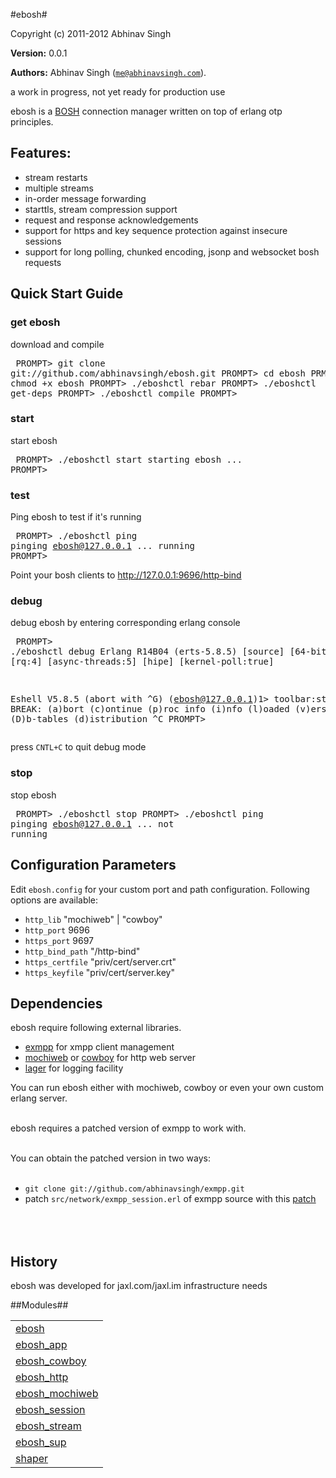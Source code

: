

#ebosh#


Copyright (c) 2011-2012 Abhinav Singh

__Version:__ 0.0.1

__Authors:__ Abhinav Singh ([`me@abhinavsingh.com`](mailto:me@abhinavsingh.com)).

a work in progress, not yet ready for production use

ebosh is a [BOSH](http://xmpp.org/extensions/xep-0124.md) connection manager written on top of erlang otp principles.

Features:
----------
* stream restarts
* multiple streams
* in-order message forwarding
* starttls, stream compression support
* request and response acknowledgements
* support for https and key sequence protection against insecure sessions
* support for long polling, chunked encoding, jsonp and websocket bosh requests

Quick Start Guide
------------------

### get ebosh

download and compile<pre>
PROMPT> git clone git://github.com/abhinavsingh/ebosh.git
PROMPT> cd ebosh
PRMOPT> chmod +x ebosh
PROMPT> ./eboshctl rebar
PROMPT> ./eboshctl get-deps
PROMPT> ./eboshctl compile
PROMPT>
</pre>

### start

start ebosh<pre>
PROMPT> ./eboshctl start
starting ebosh ...
PROMPT></pre>

### test

Ping ebosh to test if it's running<pre>
PROMPT> ./eboshctl ping
pinging ebosh@127.0.0.1 ...
running
PROMPT></pre>

Point your bosh clients to http://127.0.0.1:9696/http-bind

### debug

debug ebosh by entering corresponding erlang console<pre>
PROMPT> ./eboshctl debug
Erlang R14B04 (erts-5.8.5) [source] [64-bit] [smp:4:4] [rq:4] [async-threads:5] [hipe] [kernel-poll:true]

Eshell V5.8.5  (abort with ^G)
(ebosh@127.0.0.1)1> toolbar:start().
BREAK: (a)bort (c)ontinue (p)roc info (i)nfo (l)oaded
       (v)ersion (k)ill (D)b-tables (d)istribution
^C
PROMPT>
</pre>

press `CNTL+C` to quit debug mode

### stop

stop ebosh<pre>
PROMPT> ./eboshctl stop
PROMPT> ./eboshctl ping
pinging ebosh@127.0.0.1 ...
not running
</pre>

Configuration Parameters
-------------------------
Edit `ebosh.config` for your custom port and path configuration. Following options are available:
* `http_lib`          "mochiweb" | "cowboy"
* `http_port`         9696
* `https_port`        9697
* `http_bind_path`    "/http-bind"
* `https_certfile`    "priv/cert/server.crt"
* `https_keyfile`     "priv/cert/server.key"

Dependencies
-------------
ebosh require following external libraries.

* [exmpp](https://github.com/abhinavsingh/exmpp/) for xmpp client management
* [mochiweb](https://github.com/abhinavsingh/mochiweb/) or [cowboy](https://github.com/abhinavsingh/cowboy/) for http web server
* [lager](https://github.com/abhinavsingh/lager/) for logging facility

You can run ebosh either with mochiweb, cowboy or even your own custom erlang server.
<br></br>

ebosh requires a patched version of exmpp to work with.
<br></br>

You can obtain the patched version in two ways:
<br></br>

* `git clone git://github.com/abhinavsingh/exmpp.git`
* patch `src/network/exmpp_session.erl` of exmpp source with this [patch](https://github.com/abhinavsingh/exmpp/commit/580d736ad9c6c776ee1cc83bdcf2f63ca9096b2c)

<br></br>
History
--------
ebosh was developed for jaxl.com/jaxl.im infrastructure needs


##Modules##


<table width="100%" border="0" summary="list of modules">
<tr><td><a href="http://github.com/abhinavsingh/ebosh/blob/master/doc/ebosh.md" class="module">ebosh</a></td></tr>
<tr><td><a href="http://github.com/abhinavsingh/ebosh/blob/master/doc/ebosh_app.md" class="module">ebosh_app</a></td></tr>
<tr><td><a href="http://github.com/abhinavsingh/ebosh/blob/master/doc/ebosh_cowboy.md" class="module">ebosh_cowboy</a></td></tr>
<tr><td><a href="http://github.com/abhinavsingh/ebosh/blob/master/doc/ebosh_http.md" class="module">ebosh_http</a></td></tr>
<tr><td><a href="http://github.com/abhinavsingh/ebosh/blob/master/doc/ebosh_mochiweb.md" class="module">ebosh_mochiweb</a></td></tr>
<tr><td><a href="http://github.com/abhinavsingh/ebosh/blob/master/doc/ebosh_session.md" class="module">ebosh_session</a></td></tr>
<tr><td><a href="http://github.com/abhinavsingh/ebosh/blob/master/doc/ebosh_stream.md" class="module">ebosh_stream</a></td></tr>
<tr><td><a href="http://github.com/abhinavsingh/ebosh/blob/master/doc/ebosh_sup.md" class="module">ebosh_sup</a></td></tr>
<tr><td><a href="http://github.com/abhinavsingh/ebosh/blob/master/doc/shaper.md" class="module">shaper</a></td></tr></table>

